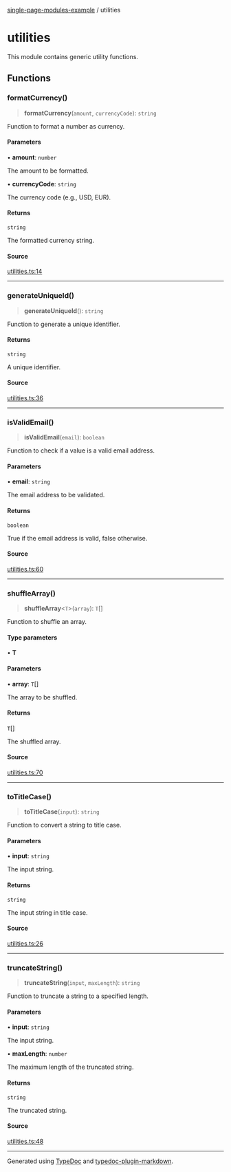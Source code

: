 [single-page-modules-example](README.md) / utilities

# utilities

This module contains generic utility functions.

## Functions

### formatCurrency()

> **formatCurrency**(`amount`, `currencyCode`): `string`

Function to format a number as currency.

#### Parameters

• **amount**: `number`

The amount to be formatted.

• **currencyCode**: `string`

The currency code (e.g., USD, EUR).

#### Returns

`string`

The formatted currency string.

#### Source

[utilities.ts:14](https://github.com/tgreyuk/typedoc-plugin-markdown-examples/blob/13dc594/examples/01-typedoc-plugin-markdown/src/utilities.ts#L14)

***

### generateUniqueId()

> **generateUniqueId**(): `string`

Function to generate a unique identifier.

#### Returns

`string`

A unique identifier.

#### Source

[utilities.ts:36](https://github.com/tgreyuk/typedoc-plugin-markdown-examples/blob/13dc594/examples/01-typedoc-plugin-markdown/src/utilities.ts#L36)

***

### isValidEmail()

> **isValidEmail**(`email`): `boolean`

Function to check if a value is a valid email address.

#### Parameters

• **email**: `string`

The email address to be validated.

#### Returns

`boolean`

True if the email address is valid, false otherwise.

#### Source

[utilities.ts:60](https://github.com/tgreyuk/typedoc-plugin-markdown-examples/blob/13dc594/examples/01-typedoc-plugin-markdown/src/utilities.ts#L60)

***

### shuffleArray()

> **shuffleArray**\<`T`\>(`array`): `T`[]

Function to shuffle an array.

#### Type parameters

• **T**

#### Parameters

• **array**: `T`[]

The array to be shuffled.

#### Returns

`T`[]

The shuffled array.

#### Source

[utilities.ts:70](https://github.com/tgreyuk/typedoc-plugin-markdown-examples/blob/13dc594/examples/01-typedoc-plugin-markdown/src/utilities.ts#L70)

***

### toTitleCase()

> **toTitleCase**(`input`): `string`

Function to convert a string to title case.

#### Parameters

• **input**: `string`

The input string.

#### Returns

`string`

The input string in title case.

#### Source

[utilities.ts:26](https://github.com/tgreyuk/typedoc-plugin-markdown-examples/blob/13dc594/examples/01-typedoc-plugin-markdown/src/utilities.ts#L26)

***

### truncateString()

> **truncateString**(`input`, `maxLength`): `string`

Function to truncate a string to a specified length.

#### Parameters

• **input**: `string`

The input string.

• **maxLength**: `number`

The maximum length of the truncated string.

#### Returns

`string`

The truncated string.

#### Source

[utilities.ts:48](https://github.com/tgreyuk/typedoc-plugin-markdown-examples/blob/13dc594/examples/01-typedoc-plugin-markdown/src/utilities.ts#L48)

***

Generated using [TypeDoc](https://typedoc.org) and [typedoc-plugin-markdown](https://typedoc-plugin-markdown.org).
